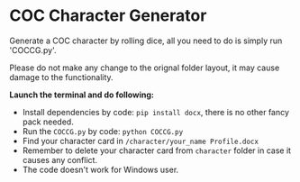 # COC Character Generator
 Generate a COC character by rolling dice, all you need to do is simply run 'COCCG.py'.

 Please do not make any change to the orignal folder layout, it may cause damage to the functionality.

 **Launch the terminal and do following:**
 - Install dependencies by code: `pip install docx`, there is no other fancy pack needed.
 - Run the `COCCG.py` by code: `python COCCG.py`
 - Find your character card in `/character/your_name Profile.docx`
 - Remember to delete your character card from `character` folder in case it causes any conflict.
 - The code doesn't work for Windows user.


